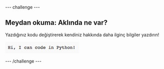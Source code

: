 \--- challenge \---

## Meydan okuma: Aklında ne var?

Yazdığınız kodu değiştirerek kendiniz hakkında daha ilginç bilgiler yazdırın!

![ekran görüntüsü](images/me-mind.png)

\--- /challenge \---